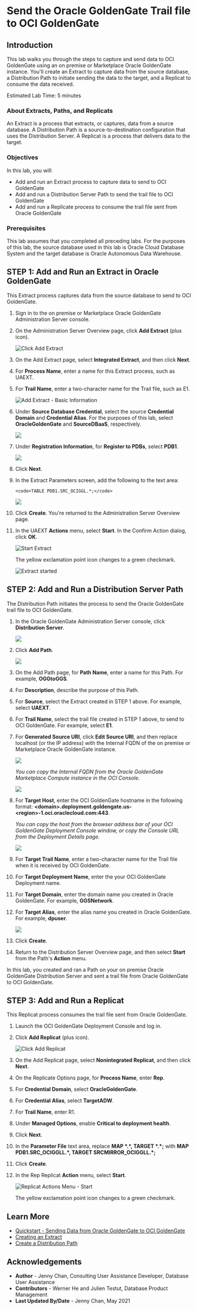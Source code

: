 # Send the Oracle GoldenGate Trail file to OCI GoldenGate

## Introduction

This lab walks you through the steps to capture and send data to OCI GoldenGate using an on premise or Marketplace Oracle GoldenGate instance. You'll create an Extract to capture data from the source database, a Distribution Path to initiate sending the data to the target, and a Replicat to consume the data received.

Estimated Lab Time: 5 minutes

### About Extracts, Paths, and Replicats
An Extract is a process that extracts, or captures, data from a source database. A Distribution Path is a source-to-destination configuration that uses the Distribution Server. A Replicat is a process that delivers data to the target.

### Objectives

In this lab, you will:
* Add and run an Extract process to capture data to send to OCI GoldenGate
* Add and run a Distribution Server Path to send the trail file to OCI GoldenGate
* Add and run a Replicate process to consume the trail file sent from Oracle GoldenGate

### Prerequisites

This lab assumes that you completed all preceding labs. For the purposes of this lab, the source database used in this lab is Oracle Cloud Database System and the target database is Oracle Autonomous Data Warehouse.

## **STEP 1**: Add and Run an Extract in Oracle GoldenGate

This Extract process captures data from the source database to send to OCI GoldenGate.

1.  Sign in to the on premise or Marketplace Oracle GoldenGate Administration Server console.

2.  On the Administration Server Overview page, click **Add Extract** (plus icon).

    ![Click Add Extract](images/02-02-ggs-add-extract.png)

2.  On the Add Extract page, select **Integrated Extract**, and then click **Next**.

3.  For **Process Name**, enter a name for this Extract process, such as UAEXT.

4.  For **Trail Name**, enter a two-character name for the Trail file, such as E1.

    ![Add Extract - Basic Information](images/02-04-ggs-basic-info.png)

5.  Under **Source Database Credential**, select the source **Credential Domain** and **Credential Alias**. For the purposes of this lab, select **OracleGoldenGate** and **SourceDBaaS**, respectively.

    ![](images/01-05.png)

6.  Under **Registration Information**, for **Register to PDBs**, select **PDB1**.

    ![](images/01-06.png)

7.  Click **Next**.

8.  In the Extract Parameters screen, add the following to the text area:

    ```
    <code>TABLE PDB1.SRC_OCIGGL.*;</code>
    ```

    ![](images/01-08.png)

9.  Click **Create**. You're returned to the Administration Server Overview page.

8.  In the UAEXT **Actions** menu, select **Start**. In the Confirm Action dialog, click **OK**.

    ![Start Extract](images/02-12-ggs-start-extract.png)

    The yellow exclamation point icon changes to a green checkmark.

    ![Extract started](images/02-ggs-extract-started.png)

## **STEP 2**: Add and Run a Distribution Server Path

The Distribution Path initiates the process to send the Oracle GoldenGate trail file to OCI GoldenGate.

1.  In the Oracle GoldenGate Administration Server console, click **Distribution Server**.

    ![](images/02-01.png)

2.  Click **Add Path**.

    ![](images/02-02.png)

3.  On the Add Path page, for **Path Name**, enter a name for this Path. For example, **OGGtoGGS**.

4.  For **Description**, describe the purpose of this Path.

5.  For **Source**, select the Extract created in STEP 1 above. For example, select **UAEXT**.

6.  For **Trail Name**, select the trail file created in STEP 1 above, to send to OCI GoldenGate. For example, select **E1**.

7.  For **Generated Source URI**, click **Edit Source URI**, and then replace localhost (or the IP address) with the Internal FQDN of the on premise or Marketplace Oracle GoldenGate instance.

    ![](images/02-07.png)

    *You can copy the Internal FQDN from the Oracle GoldenGate Marketplace Compute instance in the OCI Console.*

    ![](images/02-07-note.png)

8.  For **Target Host**, enter the OCI GoldenGate hostname in the following format: **&lt;domain&gt;.deployment.goldengate.us-&lt;region&gt;-1.oci.oraclecloud.com:443**.

    *You can copy the host from the browser address bar of your OCI GoldenGate Deployment Console window, or copy the Console URL from the Deployment Details page.*

    ![](images/02-08-note.png)

9.  For **Target Trail Name**, enter a two-character name for the Trail file when it is received by OCI GoldenGate.

10. For **Target Deployment Name**, enter the your OCI GoldenGate Deployment name.

11. For **Target Domain**, enter the domain name you created in Oracle GoldenGate. For example, **GGSNetwork**.

12. For **Target Alias**, enter the alias name you created in Oracle GoldenGate. For example, **dpuser**.

    ![](images/02-12.png)

13. Click **Create**.

14. Return to the Distribution Server Overview page, and then select **Start** from the Path's **Action** menu.

In this lab, you created and ran a Path on your on premise Oracle GoldenGate Distribution Server and sent a trail file from Oracle GoldenGate to OCI GoldenGate.

## **STEP 3**: Add and Run a Replicat

This Replicat process consumes the trail file sent from Oracle GoldenGate.

1.  Launch the OCI GoldenGate Deployment Console and log in.

2.  Click **Add Replicat** (plus icon).

    ![Click Add Replicat](images/03-01-ggs-add-replicat.png)

3.  On the Add Replicat page, select **Nonintegrated Replicat**, and then click **Next**.

4.  On the Replicate Options page, for **Process Name**, enter **Rep**.

5.  For **Credential Domain**, select **OracleGoldenGate**.

6.  For **Credential Alias**, select **TargetADW**.

7.  For **Trail Name**, enter R1.

8.  Under **Managed Options**, enable **Critical to deployment health**.

9.  Click **Next**.

10.  In the **Parameter File** text area, replace **MAP \*.\*, TARGET \*.\*;** with **MAP PDB1.SRC\_OCIGGLL.\*, TARGET SRCMIRROR\_OCIGGLL.\*;**

11. Click **Create**.

12. In the Rep Replicat **Action** menu, select **Start**.

    ![Replicat Actions Menu - Start](images/03-10-ggs-start-replicat.png)

    The yellow exclamation point icon changes to a green checkmark.  

## Learn More

* [Quickstart - Sending Data from Oracle GoldenGate to OCI GoldenGate](https://docs.oracle.com/en/cloud/paas/goldengate-service/using/qs-ogg-premise-cloud.html)
* [Creating an Extract](https://docs.oracle.com/en/cloud/paas/goldengate-service/using/goldengate-deployment-console.html#GUID-3B004DB0-2F41-4FC2-BDD4-4DE809F52448)
* [Create a Distribution Path](https://docs.oracle.com/en/cloud/paas/goldengate-service/using/goldengate-deployment-console.html#GUID-19B3B506-ADF1-465E-87B5-91121FE44503)

## Acknowledgements
* **Author** - Jenny Chan, Consulting User Assistance Developer, Database User Assistance
* **Contributors** -  Werner He and Julien Testut, Database Product Management
* **Last Updated By/Date** - Jenny Chan, May 2021
